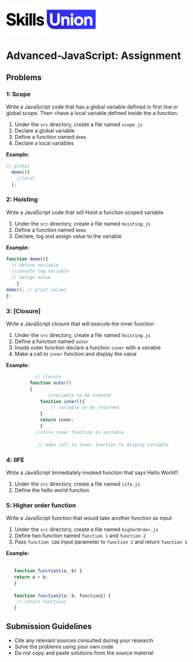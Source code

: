[<img src="assets/images/su-logo.png" alt="Skills Union Logo" height="80px" />](https://www.skillsunion.com/)

# Advanced-JavaScript: Assignment

## Problems

### 1: Scope

Write a JavaScript code that has a global variable defined in first line in global scope. Then  =have a local variable defined inside the a function.

1. Under the `src` directory, create a file named `scope.js`
1. Declare a global variable
1. Define a function named `demo`
1. Declare a local variables

**Example:**

```js
// global
  demo(){
    //local
  };
```



### 2: Hoisting

Write a JavaScript code that will Hoist a function scoped variable

1. Under the `src` directory, create a file named `hoisting.js`
1. Define a function named `demo`
1. Declare, log and assign value to the variable

**Example:**

```js
function demo(){
  // define variable
  //console log variable
  // assign value
    }
demo(); // print values
};
```



### 3: [Closure]

Write a JavaScript closure that will execute the inner function

1. Under the `src` directory, create a file named `hoisting.js`
1. Define a function named `outer`
1. Inside outer function declare a function `inner` with a variable
1. Make a call to `inner` function and display the value

**Example:**


```js
           // closure
         function outer()
      	 {
        		//variable to be created
      		 function inner(){
      			 // variable to be returned
    		 }
    		 return inner;
    		 }
  	       //store inner function in variable

    	    // make call to inner function to display variable

```
### 4: IIFE

Write a JavaScript Immediately invoked function that says Hello World!!

1. Under the `src` directory, create a file named `iife.js`
1. Define the hello world function



### 5: Higher order function

Write a JavaScript function that would take another function as input

1. Under the `src` directory, create a file named `higherOrder.js`
1. Define two function named `function 1` and `function 2`
1. Pass `function 1`as input parameter to  `function 2`  and return  `function 1`



**Example:**

```js

   function function1(a, b) {
   return a + b;
   }

   function function2(a, b, function1) {
    // return function1
   }

```


## Submission Guidelines

- Cite any relevant sources consulted during your research
- Solve the problems using your own code
- Do not copy and paste solutions from the source material
